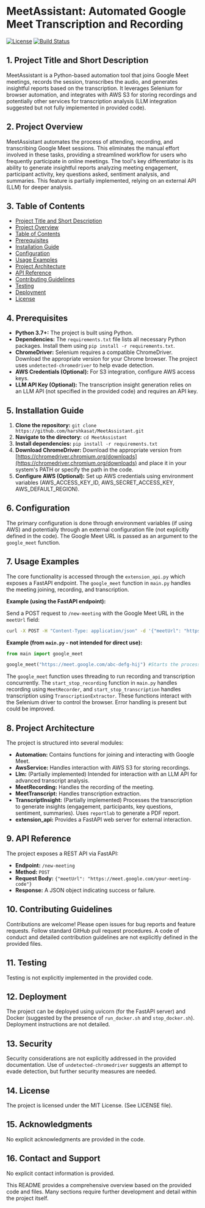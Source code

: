 # MeetAssistant: Automated Google Meet Transcription and Recording

[![License](https://img.shields.io/badge/License-MIT-blue.svg)](https://opensource.org/licenses/MIT)
[![Build Status](https://github.com/harshkasat/MeetAssistant/actions/workflows/main.yml/badge.svg)](https://github.com/harshkasat/MeetAssistant/actions)


## 1. Project Title and Short Description

MeetAssistant is a Python-based automation tool that joins Google Meet meetings, records the session, transcribes the audio, and generates insightful reports based on the transcription.  It leverages Selenium for browser automation, and integrates with AWS S3 for storing recordings and potentially other services for transcription analysis (LLM integration suggested but not fully implemented in provided code).


## 2. Project Overview

MeetAssistant automates the process of attending, recording, and transcribing Google Meet sessions. This eliminates the manual effort involved in these tasks, providing a streamlined workflow for users who frequently participate in online meetings.  The tool's key differentiator is its ability to generate insightful reports analyzing meeting engagement, participant activity, key questions asked, sentiment analysis, and summaries. This feature is partially implemented, relying on an external API (LLM) for deeper analysis.


## 3. Table of Contents

* [Project Title and Short Description](#project-title-and-short-description)
* [Project Overview](#project-overview)
* [Table of Contents](#table-of-contents)
* [Prerequisites](#prerequisites)
* [Installation Guide](#installation-guide)
* [Configuration](#configuration)
* [Usage Examples](#usage-examples)
* [Project Architecture](#project-architecture)
* [API Reference](#api-reference)
* [Contributing Guidelines](#contributing-guidelines)
* [Testing](#testing)
* [Deployment](#deployment)
* [License](#license)


## 4. Prerequisites

* **Python 3.7+:** The project is built using Python.
* **Dependencies:**  The `requirements.txt` file lists all necessary Python packages.  Install them using `pip install -r requirements.txt`.
* **ChromeDriver:** Selenium requires a compatible ChromeDriver. Download the appropriate version for your Chrome browser.  The project uses `undetected-chromedriver` to help evade detection.
* **AWS Credentials (Optional):**  For S3 integration, configure AWS access keys.
* **LLM API Key (Optional):**  The transcription insight generation relies on an LLM API (not specified in the provided code) and requires an API key.


## 5. Installation Guide

1. **Clone the repository:** `git clone https://github.com/harshkasat/MeetAssistant.git`
2. **Navigate to the directory:** `cd MeetAssistant`
3. **Install dependencies:** `pip install -r requirements.txt`
4. **Download ChromeDriver:** Download the appropriate version from [https://chromedriver.chromium.org/downloads](https://chromedriver.chromium.org/downloads) and place it in your system's PATH or specify the path in the code.
5. **Configure AWS (Optional):** Set up AWS credentials using environment variables (AWS_ACCESS_KEY_ID, AWS_SECRET_ACCESS_KEY, AWS_DEFAULT_REGION).


## 6. Configuration

The primary configuration is done through environment variables (if using AWS) and potentially through an external configuration file (not explicitly defined in the code).  The Google Meet URL is passed as an argument to the `google_meet` function.

## 7. Usage Examples

The core functionality is accessed through the `extension_api.py` which exposes a FastAPI endpoint.  The  `google_meet` function in `main.py` handles the meeting joining, recording, and transcription.

**Example (using the FastAPI endpoint):**

Send a POST request to `/new-meeting` with the Google Meet URL in the `meetUrl` field:

```bash
curl -X POST -H "Content-Type: application/json" -d '{"meetUrl": "https://meet.google.com/abc-defg-hij"}' http://localhost:8000/new-meeting
```

**Example (from `main.py` -  not intended for direct use):**

```python
from main import google_meet

google_meet("https://meet.google.com/abc-defg-hij") #Starts the process
```


The `google_meet` function uses threading to run recording and transcription concurrently. The `start_stop_recording` function in `main.py` handles recording using `MeetRecorder`, and `start_stop_transcription` handles transcription using `TranscriptionExtractor`.  These functions interact with the Selenium driver to control the browser.  Error handling is present but could be improved.



## 8. Project Architecture

The project is structured into several modules:

* **Automation:** Contains functions for joining and interacting with Google Meet.
* **AwsService:** Handles interaction with AWS S3 for storing recordings.
* **Llm:** (Partially implemented) Intended for interaction with an LLM API for advanced transcript analysis.
* **MeetRecording:**  Handles the recording of the meeting.
* **MeetTranscript:** Handles transcription extraction.
* **TranscriptInsight:** (Partially implemented)  Processes the transcription to generate insights (engagement, participants, key questions, sentiment, summaries).  Uses `reportlab` to generate a PDF report.
* **extension_api:**  Provides a FastAPI web server for external interaction.


## 9. API Reference

The project exposes a REST API via FastAPI:

* **Endpoint:** `/new-meeting`
* **Method:** `POST`
* **Request Body:**  `{"meetUrl": "https://meet.google.com/your-meeting-code"}`
* **Response:**  A JSON object indicating success or failure.


## 10.  Contributing Guidelines

Contributions are welcome!  Please open issues for bug reports and feature requests.  Follow standard GitHub pull request procedures.  A code of conduct and detailed contribution guidelines are not explicitly defined in the provided files.


## 11. Testing

Testing is not explicitly implemented in the provided code.


## 12. Deployment

The project can be deployed using uvicorn (for the FastAPI server) and Docker (suggested by the presence of `run_docker.sh` and `stop_docker.sh`).  Deployment instructions are not detailed.


## 13. Security

Security considerations are not explicitly addressed in the provided documentation.  Use of `undetected-chromedriver` suggests an attempt to evade detection, but further security measures are needed.


## 14. License

The project is licensed under the MIT License.  (See LICENSE file).


## 15. Acknowledgments

No explicit acknowledgments are provided in the code.


## 16. Contact and Support

No explicit contact information is provided.


This README provides a comprehensive overview based on the provided code and files.  Many sections require further development and detail within the project itself.
